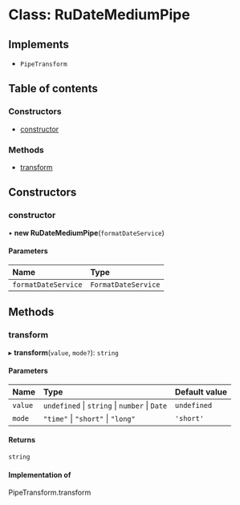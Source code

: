 # Class: RuDateMediumPipe

## Implements

- `PipeTransform`

## Table of contents

### Constructors

- [constructor](RuDateMediumPipe.md#constructor)

### Methods

- [transform](RuDateMediumPipe.md#transform)

## Constructors

### constructor

• **new RuDateMediumPipe**(`formatDateService`)

#### Parameters

| Name | Type |
| :------ | :------ |
| `formatDateService` | `FormatDateService` |

## Methods

### transform

▸ **transform**(`value`, `mode?`): `string`

#### Parameters

| Name | Type | Default value |
| :------ | :------ | :------ |
| `value` | `undefined` \| `string` \| `number` \| `Date` | `undefined` |
| `mode` | ``"time"`` \| ``"short"`` \| ``"long"`` | `'short'` |

#### Returns

`string`

#### Implementation of

PipeTransform.transform
